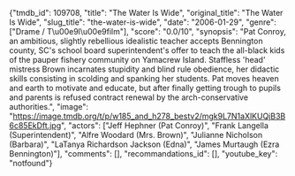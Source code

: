 {"tmdb_id": 109708, "title": "The Water Is Wide", "original_title": "The Water Is Wide", "slug_title": "the-water-is-wide", "date": "2006-01-29", "genre": ["Drame / T\u00e9l\u00e9film"], "score": "0.0/10", "synopsis": "Pat Conroy, an ambitious, slightly rebellious idealistic teacher accepts Bennington county, SC's school board superintendent's offer to teach the all-black kids of the pauper fishery community on Yamacrew Island. Staffless 'head' mistress Brown incarnates stupidity and blind rule obedience, her didactic skills consisting in scolding and spanking her students. Pat moves heaven and earth to motivate and educate, but after finally getting trough to pupils and parents is refused contract renewal by the arch-conservative authorities.", "image": "https://image.tmdb.org/t/p/w185_and_h278_bestv2/mgk9L7N1aXlKUQjB3B6c85EkDft.jpg", "actors": ["Jeff Hephner (Pat Conroy)", "Frank Langella (Superintendent)", "Alfre Woodard (Mrs. Brown)", "Julianne Nicholson (Barbara)", "LaTanya Richardson Jackson (Edna)", "James Murtaugh (Ezra Bennington)"], "comments": [], "recommandations_id": [], "youtube_key": "notfound"}
